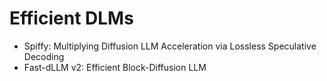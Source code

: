 # Efficient DLMs


- Spiffy: Multiplying Diffusion LLM Acceleration via Lossless Speculative Decoding
- Fast-dLLM v2: Efficient Block-Diffusion LLM
